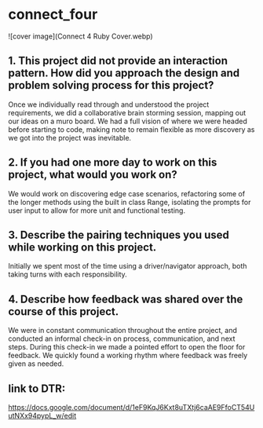 # connect_four
![cover image](Connect 4 Ruby Cover.webp)

## 1. This project did not provide an interaction pattern. How did you approach the design and problem solving process for this project?

Once we individually read through and understood the project requirements, we did a collaborative brain storming session, mapping out our ideas on a muro board. We had a full vision of where we were headed before starting to code, making note to remain flexible as more discovery as we got into the project was inevitable. 

## 2. If you had one more day to work on this project, what would you work on?

We would work on discovering edge case scenarios, refactoring some of the longer methods using the built in class Range, isolating the prompts for user input to allow for more unit and functional testing.

## 3. Describe the pairing techniques you used while working on this project.

Initially we spent most of the time using a driver/navigator approach, both taking turns with each responsibility. 

## 4. Describe how feedback was shared over the course of this project.

We were in constant communication throughout the entire project, and conducted an informal check-in on process, communication, and next steps. During this check-in we made a pointed effort to open the floor for feedback. We quickly found a working rhythm where feedback was freely given as needed.

## link to DTR:
  https://docs.google.com/document/d/1eF9KqJ6Kxt8uTXtj6caAE9FfoCT54UutNXx94pypL_w/edit

  

